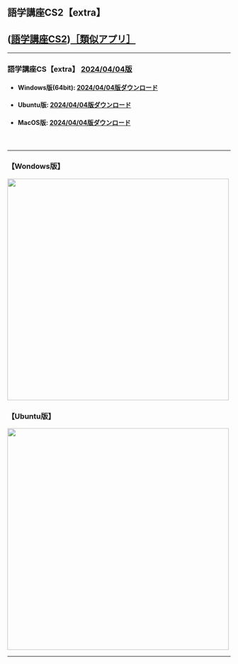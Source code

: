 ## 語学講座CS2【extra】
## ([語学講座CS2](https://csreviser.github.io/CaptureStream2/))[［類似アプリ］](https://csreviser.github.io/CaptureStream2/application)          

***
### 語学講座CS【extra】 [2024/04/04版](https://github.com/CSReviser/Capturestream2-extra/releases/tag/20240404)                 

   - #### Windows版(64bit): [2024/04/04版ダウンロード](https://github.com/CSReviser/CaptureStream2-extra/releases/download/20240404/CaptureStream2-extra-Windows-x64-20240404.zip)    
   - #### Ubuntu版: [2024/04/04版ダウンロード](https://github.com/CSReviser/CaptureStream2-extra/releases/download/20240404/CaptureStream2-extra-Ubuntu-20240404.zip)
   - #### MacOS版: [2024/04/04版ダウンロード](https://github.com/CSReviser/CaptureStream2-extra/releases/download/20240404/CaptureStream2-extra-MacOS-20240404.dmg)
　　     
                               
***       
### 【Wondows版】                       
<img src="https://github-production-user-asset-6210df.s3.amazonaws.com/46049273/281395064-56ddca42-8b83-41b7-83e9-927396b208f2.png" width="500">


### 【Ubuntu版】                       
<img src="https://user-images.githubusercontent.com/46049273/219273859-02f739d2-3ce0-4e2d-b4fc-70ed6c1cc340.png" width="500">

***      
<link rel="shortcut icon" type="image/x-icon" href="https://avatars.githubusercontent.com/u/46049273?v=4">
<meta name="twitter:image:src" content="https://avatars.githubusercontent.com/u/46049273?v=4">
